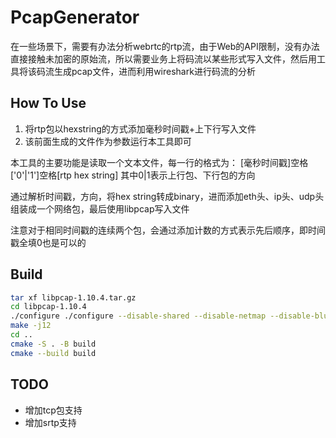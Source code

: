 # PcapGenerator

在一些场景下，需要有办法分析webrtc的rtp流，由于Web的API限制，没有办法直接接触未加密的原始流，所以需要业务上将码流以某些形式写入文件，然后用工具将该码流生成pcap文件，进而利用wireshark进行码流的分析

## How To Use

1. 将rtp包以hexstring的方式添加毫秒时间戳+上下行写入文件
2. 该前面生成的文件作为参数运行本工具即可

本工具的主要功能是读取一个文本文件，每一行的格式为：
[毫秒时间戳]空格['0'|'1']空格[rtp hex string]
其中0|1表示上行包、下行包的方向

通过解析时间戳，方向，将hex string转成binary，进而添加eth头、ip头、udp头组装成一个网络包，最后使用libpcap写入文件

注意对于相同时间戳的连续两个包，会通过添加计数的方式表示先后顺序，即时间戳全填0也是可以的

## Build

```bash
tar xf libpcap-1.10.4.tar.gz
cd libpcap-1.10.4
./configure ./configure --disable-shared --disable-netmap --disable-bluetooth --disable-dbus --disable-rdma
make -j12
cd ..
cmake -S . -B build
cmake --build build
```

## TODO

- 增加tcp包支持
- 增加srtp支持
